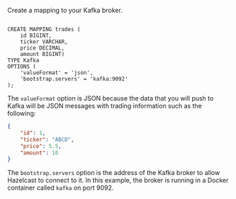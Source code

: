 Create a mapping to your Kafka broker.

<code class="execute T3" title="Run command">
CREATE MAPPING trades (
    id BIGINT,
    ticker VARCHAR,
    price DECIMAL,
    amount BIGINT)
TYPE Kafka
OPTIONS (
    'valueFormat' = 'json',
    'bootstrap.servers' = 'kafka:9092'
);
</code>

The `valueFormat` option is JSON because the data that you will push to Kafka will be JSON messages with trading information such as the following:

```json
{
    "id": 1,
    "ticker": "ABCD",
    "price": 5.5,
    "amount": 10
}
```

The `bootstrap.servers` option is the address of the Kafka broker to allow Hazelcast to connect to it. In this example, the broker is running in a Docker container called `kafka` on port 9092.

